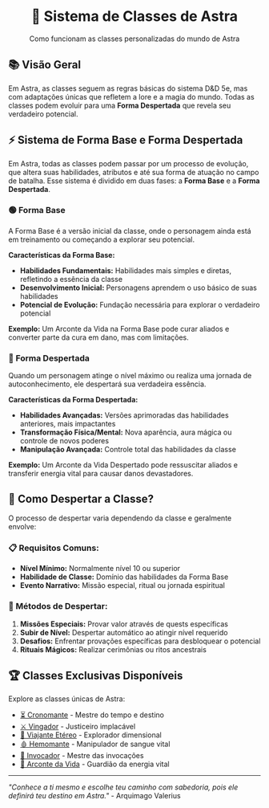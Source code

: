 <div style="text-align: center;">
    <h1>🎯 Sistema de Classes de Astra</h1>
    <p>Como funcionam as classes personalizadas do mundo de Astra</p>
</div>

## 📚 Visão Geral

Em Astra, as classes seguem as regras básicas do sistema D&D 5e, mas com adaptações únicas que refletem a lore e a magia do mundo. Todas as classes podem evoluir para uma **Forma Despertada** que revela seu verdadeiro potencial.

## ⚡ Sistema de Forma Base e Forma Despertada

Em Astra, todas as classes podem passar por um processo de evolução, que altera suas habilidades, atributos e até sua forma de atuação no campo de batalha. Esse sistema é dividido em duas fases: a **Forma Base** e a **Forma Despertada**.

### 🟢 Forma Base
A Forma Base é a versão inicial da classe, onde o personagem ainda está em treinamento ou começando a explorar seu potencial.

**Características da Forma Base:**
- **Habilidades Fundamentais:** Habilidades mais simples e diretas, refletindo a essência da classe
- **Desenvolvimento Inicial:** Personagens aprendem o uso básico de suas habilidades
- **Potencial de Evolução:** Fundação necessária para explorar o verdadeiro potencial

**Exemplo:** Um Arconte da Vida na Forma Base pode curar aliados e converter parte da cura em dano, mas com limitações.

### 🔵 Forma Despertada  
Quando um personagem atinge o nível máximo ou realiza uma jornada de autoconhecimento, ele despertará sua verdadeira essência.

**Características da Forma Despertada:**
- **Habilidades Avançadas:** Versões aprimoradas das habilidades anteriores, mais impactantes
- **Transformação Física/Mental:** Nova aparência, aura mágica ou controle de novos poderes
- **Manipulação Avançada:** Controle total das habilidades da classe

**Exemplo:** Um Arconte da Vida Despertado pode ressuscitar aliados e transferir energia vital para causar danos devastadores.

## 🎯 Como Despertar a Classe?

O processo de despertar varia dependendo da classe e geralmente envolve:

### 📋 Requisitos Comuns:
- **Nível Mínimo:** Normalmente nível 10 ou superior
- **Habilidade de Classe:** Domínio das habilidades da Forma Base
- **Evento Narrativo:** Missão especial, ritual ou jornada espiritual

### 🔮 Métodos de Despertar:
1.  **Missões Especiais:** Provar valor através de quests específicas
2.  **Subir de Nível:** Despertar automático ao atingir nível requerido
3.  **Desafios:** Enfrentar provações específicas para desbloquear o potencial
4.  **Rituais Mágicos:** Realizar cerimônias ou ritos ancestrais

## 🏆 Classes Exclusivas Disponíveis

Explore as classes únicas de Astra:

- [⏳ Cronomante](exclusivas/cronomante.md) - Mestre do tempo e destino
- [⚔️ Vingador](exclusivas/vingador.md) - Justiceiro implacável  
- [🌌 Viajante Etéreo](exclusivas/viajante.md) - Explorador dimensional
- [🩸 Hemomante](exclusivas/hemomante.md) - Manipulador de sangue vital
- [🔮 Invocador](exclusivas/invocador.md) - Mestre das invocações
- [💫 Arconte da Vida](exclusivas/arconte.md) - Guardião da energia vital

---

*"Conhece a ti mesmo e escolhe teu caminho com sabedoria, pois ele definirá teu destino em Astra."* - Arquimago Valerius